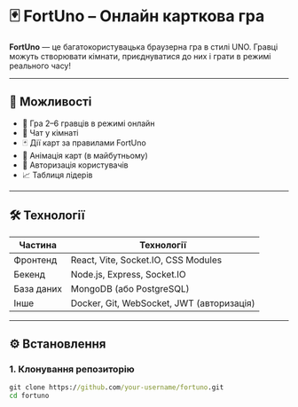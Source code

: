 # 🃏 FortUno – Онлайн карткова гра

**FortUno** — це багатокористувацька браузерна гра в стилі UNO. Гравці можуть створювати кімнати, приєднуватися до них і грати в режимі реального часу!

---

## 📌 Можливості
- 🔹 Гра 2–6 гравців в режимі онлайн
- 🔸 Чат у кімнаті
- 🃏 Дії карт за правилами FortUno
- 🎨 Анімація карт (в майбутньому)
- 👤 Авторизація користувачів
- 📈 Таблиця лідерів

---

## 🛠 Технології

| Частина     | Технології                            |
|-------------|----------------------------------------|
| Фронтенд    | React, Vite, Socket.IO, CSS Modules    |
| Бекенд      | Node.js, Express, Socket.IO            |
| База даних  | MongoDB (або PostgreSQL)               |
| Інше        | Docker, Git, WebSocket, JWT (авторизація) |

---

## ⚙️ Встановлення

### 1. Клонування репозиторію
```cmd
git clone https://github.com/your-username/fortuno.git
cd fortuno
